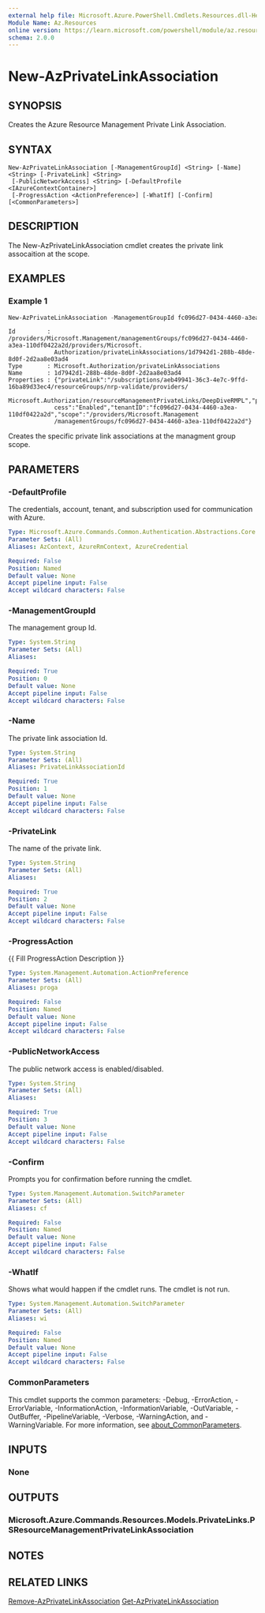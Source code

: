```yaml
---
external help file: Microsoft.Azure.PowerShell.Cmdlets.Resources.dll-Help.xml
Module Name: Az.Resources
online version: https://learn.microsoft.com/powershell/module/az.resources/new-azprivatelinkassociation
schema: 2.0.0
---
```


# New-AzPrivateLinkAssociation

## SYNOPSIS
Creates the Azure Resource Management Private Link Association.

## SYNTAX

```
New-AzPrivateLinkAssociation [-ManagementGroupId] <String> [-Name] <String> [-PrivateLink] <String>
 [-PublicNetworkAccess] <String> [-DefaultProfile <IAzureContextContainer>]
 [-ProgressAction <ActionPreference>] [-WhatIf] [-Confirm] [<CommonParameters>]
```

## DESCRIPTION
The New-AzPrivateLinkAssociation cmdlet creates the private link assocaition at the scope.

## EXAMPLES

### Example 1
```powershell
New-AzPrivateLinkAssociation -ManagementGroupId fc096d27-0434-4460-a3ea-110df0422a2d -Name 1d7942d1-288b-48de-8d0f-2d2aa8e03ad4 | Format-List
```

```output
Id         : /providers/Microsoft.Management/managementGroups/fc096d27-0434-4460-a3ea-110df0422a2d/providers/Microsoft.
             Authorization/privateLinkAssociations/1d7942d1-288b-48de-8d0f-2d2aa8e03ad4
Type       : Microsoft.Authorization/privateLinkAssociations
Name       : 1d7942d1-288b-48de-8d0f-2d2aa8e03ad4
Properties : {"privateLink":"/subscriptions/aeb49941-36c3-4e7c-9ffd-16ba89d33ec4/resourceGroups/nrp-validate/providers/
             Microsoft.Authorization/resourceManagementPrivateLinks/DeepDiveRMPL","publicNetworkAc
             cess":"Enabled","tenantID":"fc096d27-0434-4460-a3ea-110df0422a2d","scope":"/providers/Microsoft.Management
             /managementGroups/fc096d27-0434-4460-a3ea-110df0422a2d"}
```

Creates the specific private link associations at the managment group scope.

## PARAMETERS

### -DefaultProfile
The credentials, account, tenant, and subscription used for communication with Azure.

```yaml
Type: Microsoft.Azure.Commands.Common.Authentication.Abstractions.Core.IAzureContextContainer
Parameter Sets: (All)
Aliases: AzContext, AzureRmContext, AzureCredential

Required: False
Position: Named
Default value: None
Accept pipeline input: False
Accept wildcard characters: False
```

### -ManagementGroupId
The management group Id.

```yaml
Type: System.String
Parameter Sets: (All)
Aliases:

Required: True
Position: 0
Default value: None
Accept pipeline input: False
Accept wildcard characters: False
```

### -Name
The private link association Id.

```yaml
Type: System.String
Parameter Sets: (All)
Aliases: PrivateLinkAssociationId

Required: True
Position: 1
Default value: None
Accept pipeline input: False
Accept wildcard characters: False
```

### -PrivateLink
The name of the private link.

```yaml
Type: System.String
Parameter Sets: (All)
Aliases:

Required: True
Position: 2
Default value: None
Accept pipeline input: False
Accept wildcard characters: False
```

### -ProgressAction
{{ Fill ProgressAction Description }}

```yaml
Type: System.Management.Automation.ActionPreference
Parameter Sets: (All)
Aliases: proga

Required: False
Position: Named
Default value: None
Accept pipeline input: False
Accept wildcard characters: False
```

### -PublicNetworkAccess
The public network access is enabled/disabled.

```yaml
Type: System.String
Parameter Sets: (All)
Aliases:

Required: True
Position: 3
Default value: None
Accept pipeline input: False
Accept wildcard characters: False
```

### -Confirm
Prompts you for confirmation before running the cmdlet.

```yaml
Type: System.Management.Automation.SwitchParameter
Parameter Sets: (All)
Aliases: cf

Required: False
Position: Named
Default value: None
Accept pipeline input: False
Accept wildcard characters: False
```

### -WhatIf
Shows what would happen if the cmdlet runs.
The cmdlet is not run.

```yaml
Type: System.Management.Automation.SwitchParameter
Parameter Sets: (All)
Aliases: wi

Required: False
Position: Named
Default value: None
Accept pipeline input: False
Accept wildcard characters: False
```

### CommonParameters
This cmdlet supports the common parameters: -Debug, -ErrorAction, -ErrorVariable, -InformationAction, -InformationVariable, -OutVariable, -OutBuffer, -PipelineVariable, -Verbose, -WarningAction, and -WarningVariable. For more information, see [about_CommonParameters](http://go.microsoft.com/fwlink/?LinkID=113216).

## INPUTS

### None

## OUTPUTS

### Microsoft.Azure.Commands.Resources.Models.PrivateLinks.PSResourceManagementPrivateLinkAssociation

## NOTES

## RELATED LINKS

[Remove-AzPrivateLinkAssociation](./Remove-AzPrivateLinkAssociation.md)
[Get-AzPrivateLinkAssociation](./Get-AzPrivateLinkAssociation.md)